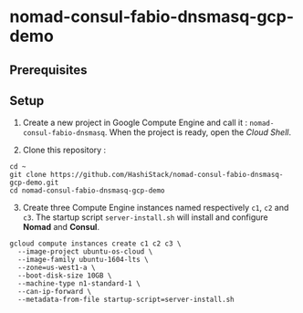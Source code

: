 # nomad-consul-fabio-dnsmasq-gcp-demo

## Prerequisites

## Setup

1. Create a new project in Google Compute Engine and call it : ``nomad-consul-fabio-dnsmasq``. When the project is ready, open the *Cloud Shell*.

2. Clone this repository :
```
cd ~
git clone https://github.com/HashiStack/nomad-consul-fabio-dnsmasq-gcp-demo.git
cd nomad-consul-fabio-dnsmasq-gcp-demo
```

3. Create three Compute Engine instances named respectively `c1`, `c2` and `c3`. The startup script `server-install.sh` will install and configure **Nomad** and **Consul**.

```
gcloud compute instances create c1 c2 c3 \
  --image-project ubuntu-os-cloud \
  --image-family ubuntu-1604-lts \
  --zone=us-west1-a \
  --boot-disk-size 10GB \
  --machine-type n1-standard-1 \
  --can-ip-forward \
  --metadata-from-file startup-script=server-install.sh
```